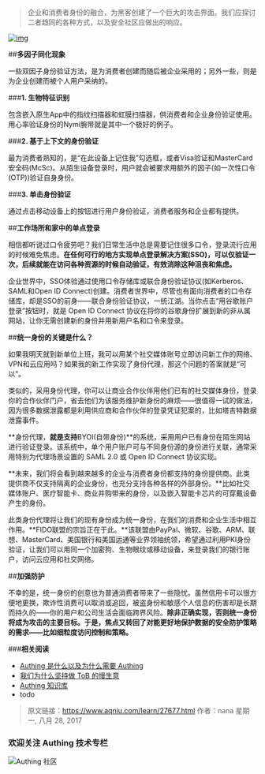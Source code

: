 
> 企业和消费者身份的融合，为黑客创建了一个巨大的攻击界面。我们应探讨二者趋同的各种方式，以及安全社区应做出的响应。

<!-- more -->

[![img](http://www.aqniu.com/wp-content/uploads/2017/08/mobile_payments_tablet_shopping_apps_network_thinkstock_654079002_3x2-100729457-large-690x460.jpg)](http://www.aqniu.com/wp-content/uploads/2017/08/mobile_payments_tablet_shopping_apps_network_thinkstock_654079002_3x2-100729457-large.jpg)

##**多因子同化现象**

一些双因子身份验证方法，是为消费者创建而随后被企业采用的；另外一些，则是为企业创建而被个人用户采纳的。

###**1. 生物特征识别**

包含嵌入原生App中的指纹扫描器和虹膜扫描器，供消费者和企业身份验证使用。用心率验证身份的Nymi腕带就是其中一个极好的例子。

###**2. 基于上下文的身份验证**

最为消费者熟知的，是“在此设备上记住我”勾选框，或者Visa验证和MasterCard安全码(McSc)。从陌生设备登录时，用户就会被要求用额外的因子(如一次性口令(OTP))验证自身身份。

###**3. 单击身份验证**

通过点击移动设备上的按钮进行用户身份验证，消费者服务和企业都有提供。



##**工作场所和家中的单点登录**

相信都听说过口令疲劳吧？我们日常生活中总是需要记住很多口令，登录流行应用的时候难免焦虑。**在任何可行的地方实现单点登录解决方案(SSO)，可以仅验证一次，后续就能在访问各种资源的时候自动验证，有效消除这种沮丧和焦虑。**

企业世界中，SSO体验通过使用口令存储库或联合身份验证协议(如Kerberos、SAML和Open ID Connect)创建。消费者世界中，尽管也有面向消费者的口令存储库，却是SSO的前身——联合身份验证协议，一统江湖。当你点击“用谷歌账户登录”按钮时，就是 Open ID Connect 协议在将你的谷歌身份扩展到新的非从属网站，让你无需创建新的身份并用新用户名和口令来登录。

##**统一身份的关键是什么？**

如果我明天就到新单位上班，我可以用某个社交媒体账号立即访问新工作的网络、VPN和云应用吗？如果我的新工作实现了身份代理，那这个问题的答案就是“可以”。

类似的，采用身份代理，你可以让商业合作伙伴用他们已有的社交媒体身份，登录你的合作伙伴门户，省去他们为该服务维护新身份的麻烦——很值得一试的做法，因为很多数据泄露都是利用供应商和合作伙伴的登录凭证犯案的，比如塔吉特数据泄露事件。

**身份代理，**就是支持**BYOI(自带身份)**的系统，采用用户已有身份在陌生网站进行验证登录。该系统中，单个用户账户可与不同身份源的身份进行关联，通常采用特别为代理场景设置的 SAML 2.0 或 Open ID Connect 协议实现。

**未来，我们将会看到越来越多的企业与消费者身份都支持的身份提供商。此类提供商不仅支持隔离的企业身份，也充分支持各种各样的外部身份。**比如社交媒体账户、医疗智能卡、商业并购带来的身份，以及嵌入智能卡芯片的可穿戴设备产生的身份。

此类身份代理将让我们的现有身份成为统一身份，在我们的消费和企业生活中相互作用。**FIDO联盟的宗旨正在于此。**该联盟由PayPal、微软、谷歌、ARM、联想、MasterCard、美国银行和美国运通等业界领袖统领，希望通过利用PKI身份验证，让我们可以用同一个加密狗、生物眼纹或移动设备，来登录我们的银行账户，访问云应用和社交网络。

##**加强防护**

不幸的是，统一身份的创意也为普通消费者带来了一些隐忧。虽然信用卡可以很方便地更换，欺诈性消费可以取消或追回，被盗身份和敏感个人信息的伤害却是长期而持久的——你的用户和公司生活会面临跨界风险。**除非正确实现，否则统一身份将成为攻击的主要目标。于是，焦点又转回了对能更好地保护数据的安全防护策略的需求——比如细粒度访问控制和策略。**



###**相关阅读**
- [Authing 是什么以及为什么需要 Authing](https://authing.cn/blog//Authing%E6%98%AF%E4%BB%80%E4%B9%88%E4%BB%A5%E5%8F%8A%E4%B8%BA%E4%BB%80%E4%B9%88%E9%9C%80%E8%A6%81Authing.html)
- [我们为什么坚持做 ToB 的慢生意](https://authing.cn/blog//我们为什么坚持做ToB的慢生意.html)
- [Authing 知识库](https://learn.authing.cn/authing/)
- todo

> 原文链接：https://www.aqniu.com/learn/27677.html  作者：nana 星期一, 八月 28, 2017

### 欢迎关注 Authing 技术专栏

![Authing 社区](https://cdn.authing.cn/blog/Authing_mini.jpg)
